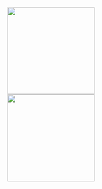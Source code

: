 <div>
  <img height=200 align="center" src="https://github-readme-stats.vercel.app/api?username=X-Zero-L&show_icons=true&count_private=true" />
</div>
<div>
 <img height=200 align="center" src="https://github-readme-stats.vercel.app/api/top-langs?username=X-Zero-L&layout=compact&langs_count=8&card_width=320&hide=html,javascript,css,hlsl,batchfile" />
</div>
